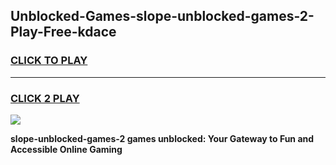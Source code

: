 
## Unblocked-Games-slope-unblocked-games-2-Play-Free-kdace
<h3>
<a href="https://premium76.site?title=slope-unblocked-games-2&ref=18A">CLICK TO PLAY</a></h3>
<hr>

<h3>
<a href="https://premium76.site?title=slope-unblocked-games-2&ref=18A">CLICK 2 PLAY</a>
  
</h3>

<a href="https://premium76.site?title=slope-unblocked-games-2&ref=18A"><img src="https://clearcache.store/games.png"></a>


**slope-unblocked-games-2 games unblocked: Your Gateway to Fun and Accessible Online Gaming**
